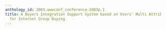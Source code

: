 ```yaml
---
anthology_id: 2003.wwwconf_conference-2003p.1
title: A Buyers Integration Support System based on Users' Multi Attribute Utilities
  for Internet Group Buying
---
```

